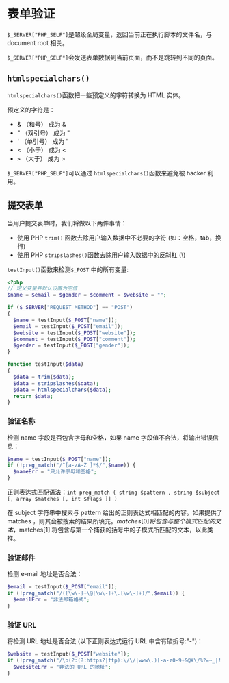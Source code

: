 # 表单验证

`$_SERVER["PHP_SELF"]`是超级全局变量，返回当前正在执行脚本的文件名，与 document root 相关。

`$_SERVER["PHP_SELF"]`会发送表单数据到当前页面，而不是跳转到不同的页面。

## `htmlspecialchars()`

`htmlspecialchars()`函数把一些预定义的字符转换为 HTML 实体。

预定义的字符是：

- & （和号） 成为 &amp;
- " （双引号） 成为 &quot;
- ' （单引号） 成为 &#039;
- < （小于） 成为 &lt;
- `>` （大于） 成为 &gt;

`$_SERVER["PHP_SELF"]`可以通过 `htmlspecialchars()`函数来避免被 hacker 利用。

## 提交表单

当用户提交表单时，我们将做以下两件事情：

- 使用 PHP `trim()` 函数去除用户输入数据中不必要的字符 (如：空格，tab，换行)
- 使用 PHP `stripslashes()`函数去除用户输入数据中的反斜杠 (\\)

`testInput()`函数来检测`$_POST` 中的所有变量:

```php
<?php
// 定义变量并默认设置为空值
$name = $email = $gender = $comment = $website = "";

if ($_SERVER["REQUEST_METHOD"] == "POST")
{
  $name = testInput($_POST["name"]);
  $email = testInput($_POST["email"]);
  $website = testInput($_POST["website"]);
  $comment = testInput($_POST["comment"]);
  $gender = testInput($_POST["gender"]);
}

function testInput($data)
{
  $data = trim($data);
  $data = stripslashes($data);
  $data = htmlspecialchars($data);
  return $data;
}
```

### 验证名称

检测 name 字段是否包含字母和空格，如果 name 字段值不合法，将输出错误信息：

```php
$name = testInput($_POST["name"]);
if (!preg_match("/^[a-zA-Z ]*$/",$name)) {
  $nameErr = "只允许字母和空格";
}
```

正则表达式匹配语法：`int preg_match ( string $pattern , string $subject [, array $matches [, int $flags ]] )`

在 subject 字符串中搜索与 pattern 给出的正则表达式相匹配的内容。如果提供了 matches ，则其会被搜索的结果所填充。$matches[0] 将包含与整个模式匹配的文本，$matches[1] 将包含与第一个捕获的括号中的子模式所匹配的文本，以此类推。

### 验证邮件

检测 e-mail 地址是否合法：

```php
$email = testInput($_POST["email"]);
if (!preg_match("/([\w\-]+\@[\w\-]+\.[\w\-]+)/",$email)) {
  $emailErr = "非法邮箱格式";
}
```

### 验证 URL

将检测 URL 地址是否合法 (以下正则表达式运行 URL 中含有破折号:"-")：

```php
$website = testInput($_POST["website"]);
if (!preg_match("/\b(?:(?:https?|ftp):\/\/|www\.)[-a-z0-9+&@#\/%?=~_|!:,.;]*[-a-z0-9+&@#\/%=~_|]/i",$website)) {
  $websiteErr = "非法的 URL 的地址";
}
```
